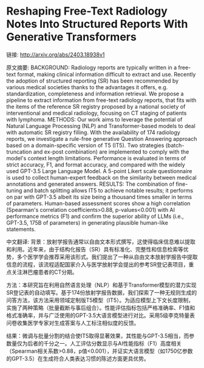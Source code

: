 # Reshaping Free-Text Radiology Notes Into Structured Reports With Generative Transformers

链接: http://arxiv.org/abs/2403.18938v1

原文摘要:
BACKGROUND: Radiology reports are typically written in a free-text format,
making clinical information difficult to extract and use. Recently the adoption
of structured reporting (SR) has been recommended by various medical societies
thanks to the advantages it offers, e.g. standardization, completeness and
information retrieval. We propose a pipeline to extract information from
free-text radiology reports, that fits with the items of the reference SR
registry proposed by a national society of interventional and medical
radiology, focusing on CT staging of patients with lymphoma. METHODS: Our work
aims to leverage the potential of Natural Language Processing (NLP) and
Transformer-based models to deal with automatic SR registry filling. With the
availability of 174 radiology reports, we investigate a rule-free generative
Question Answering approach based on a domain-specific version of T5 (IT5). Two
strategies (batch-truncation and ex-post combination) are implemented to comply
with the model's context length limitations. Performance is evaluated in terms
of strict accuracy, F1, and format accuracy, and compared with the widely used
GPT-3.5 Large Language Model. A 5-point Likert scale questionnaire is used to
collect human-expert feedback on the similarity between medical annotations and
generated answers. RESULTS: The combination of fine-tuning and batch splitting
allows IT5 to achieve notable results; it performs on par with GPT-3.5 albeit
its size being a thousand times smaller in terms of parameters. Human-based
assessment scores show a high correlation (Spearman's correlation
coefficients>0.88, p-values<0.001) with AI performance metrics (F1) and confirm
the superior ability of LLMs (i.e., GPT-3.5, 175B of parameters) in generating
plausible human-like statements.

中文翻译:
背景：放射学报告通常以自由文本形式撰写，这使得临床信息难以提取和利用。近年来，由于结构化报告（SR）具有标准化、完整性和信息检索等优势，多个医学学会推荐采用该形式。我们提出了一种从自由文本放射学报告中提取信息的流程，该流程适配国家介入与医学放射学会提出的参考SR登记表项目，重点关注淋巴瘤患者的CT分期。  

方法：本研究旨在利用自然语言处理（NLP）和基于Transformer模型的潜力实现SR登记表的自动填写。基于174份放射学报告数据，我们探索了一种无规则生成的问答方法，该方法采用领域定制版T5模型（IT5）。为适应模型上下文长度限制，实施了两种策略（批量截断与事后组合）。性能评估指标包括严格准确率、F1值和格式准确率，并与广泛使用的GPT-3.5大语言模型进行对比。采用5级李克特量表问卷收集医学专家对生成答案与人工标注相似度的反馈。  

结果：微调与批量分割的结合使IT5取得显著效果，其性能与GPT-3.5相当，而参数量仅为后者的千分之一。人工评估分数显示与AI性能指标（F1）高度相关（Spearman相关系数>0.88，p值<0.001），并证实大语言模型（如1750亿参数的GPT-3.5）在生成符合人类表达习惯的陈述方面更具优势。  


